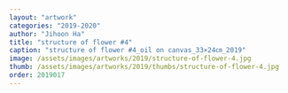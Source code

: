 ```yaml
---
layout: "artwork"
categories: "2019-2020"
author: "Jihoon Ha"
title: "structure of flower #4"
caption: "structure of flower #4_oil on canvas_33×24㎝_2019"
image: /assets/images/artworks/2019/structure-of-flower-4.jpg
thumb: /assets/images/artworks/2019/thumbs/structure-of-flower-4.jpg
order: 2019017
---
```


